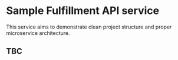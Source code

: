 # Sample Fulfillment API service

This service aims to demonstrate clean project structure and proper microservice architecture.

## TBC